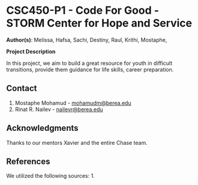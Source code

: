 # CSC450-P1 - Code For Good - STORM Center for Hope and Service

️**Author(s)**: Melissa, Hafsa, Sachi, Destiny, Raul, Krithi, Mostaphe, 

️**Project Description**

In this project, we aim to build a great resource for youth in difficult transitions, provide them guidance for life skills, career preparation.

## Contact

1. Mostaphe Mohamud - mohamudm@berea.edu
2. Rinat R. Nailev - nailevr@berea.edu

## Acknowledgments

Thanks to our mentors Xavier and the entire Chase team. 

## References

We utilized the following sources:
1. 